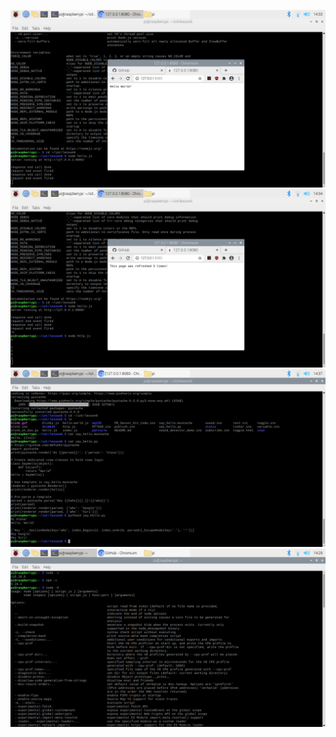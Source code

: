 ![](/Lab6/nodehellojs.png)
![](/Lab6/nodehttpjs.png)
![](/Lab6/pystache.png)
![](/Lab6/nodevhnpmv.png)
